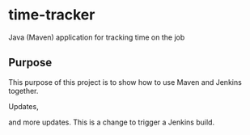 # time-tracker
Java (Maven) application for tracking time on the job

## Purpose

This purpose of this project is to show how to use Maven and Jenkins together.

Updates, 

and more updates.  This is a change to trigger a Jenkins build.
